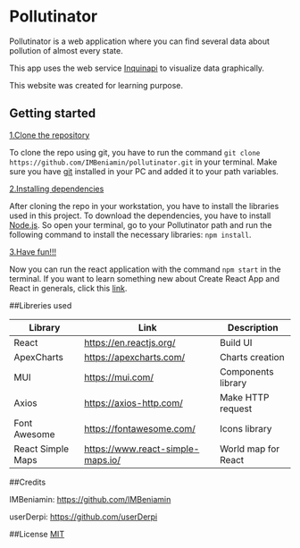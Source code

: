 # Pollutinator

Pollutinator is a web application where you can find several data about pollution of almost every state.

This app uses the web service [Inquinapi](https://github.com/IMBeniamin/inquinapi.git) to visualize data graphically.

This website was created for learning purpose.

## Getting started
<ins>1.Clone the repository</ins>

To clone the repo using git, you have to run the command ```git clone https://github.com/IMBeniamin/pollutinator.git```
in your terminal. Make sure you have [git](https://git-scm.com/) installed in your PC and added it to your path variables.


<ins>2.Installing dependencies</ins>

After cloning the repo in your workstation, you have to install the libraries used in this project. To download 
the dependencies, you have to install [Node.js](https://nodejs.org/en/). So open your terminal, go to your Pollutinator path
and run the following command to install the necessary libraries: ``npm install``.

<ins> 3.Have fun!!!</ins>

Now you can run the react application with the command ``npm start`` in the terminal. If you want to learn something new about
Create React App and React in generals, click this [link](https://reactjs.org/).

##Libreries used

| Library           | Link                              | Description         |
|-------------------|-----------------------------------|---------------------|
| React             | https://en.reactjs.org/           | Build UI            |
| ApexCharts        | https://apexcharts.com/           | Charts creation     |
| MUI               | https://mui.com/                  | Components library  |
| Axios             | https://axios-http.com/           | Make HTTP request   |
| Font Awesome      | https://fontawesome.com/          | Icons library       |
| React Simple Maps | https://www.react-simple-maps.io/ | World map for React |

##Credits

IMBeniamin: https://github.com/IMBeniamin

userDerpi:  https://github.com/userDerpi

##License
[MIT](https://github.com/IMBeniamin/pollutinator/blob/main/LICENSE)
